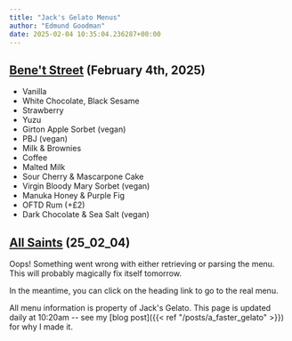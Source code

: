 ```yaml
---
title: "Jack's Gelato Menus"
author: "Edmund Goodman"
date: 2025-02-04 10:35:04.236287+00:00
---
```


## [Bene't Street](https://www.jacksgelato.com/bene-t-street-menu) (February 4th, 2025)

- Vanilla
- White Chocolate, Black Sesame
- Strawberry
- Yuzu
- Girton Apple Sorbet (vegan)
- PBJ (vegan)
- Milk & Brownies
- Coffee
- Malted Milk
- Sour Cherry & Mascarpone Cake
- Virgin Bloody Mary Sorbet (vegan)
- Manuka Honey & Purple Fig
- OFTD Rum (+£2)
- Dark Chocolate & Sea Salt (vegan)


## [All Saints](https://www.jacksgelato.com/all-saints-menu) (25_02_04)

Oops! Something went wrong with either retrieving or parsing the menu. This will probably magically fix itself tomorrow.

In the meantime, you can click on the heading link to go to the real menu.

All menu information is property of Jack's Gelato. This page is
updated daily at 10:20am -- see my
[blog post]({{< ref "/posts/a_faster_gelato" >}}) for why I made it.
